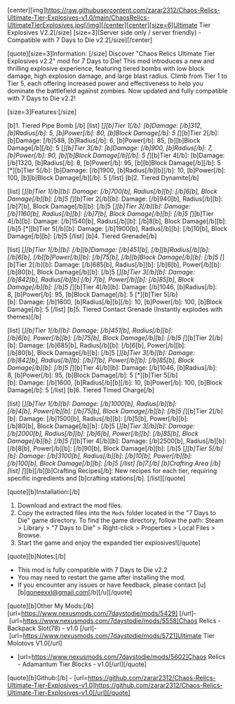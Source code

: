 [center][img]https://raw.githubusercontent.com/zarar2312/Chaos-Relics-Ultimate-Tier-Explosives-v1.0/main/ChaosRelics-UltimateTierExplosives.jpg[/img][/center]﻿[center][size=6]﻿Ultimate Tier Explosives V2.2[/size]
[size=3](Server side only / server friendly) - Compatible with 7 Days to Die v2.2[/size][/center]

[quote][size=3]Information:
[/size]
Discover "Chaos Relics Ultimate Tier Explosives v2.2" mod for 7 Days to Die! This mod introduces a new and thrilling explosive experience, featuring tiered bombs with low block damage, high explosion damage, and large blast radius. Climb from Tier 1 to Tier 5, each offering increased power and effectiveness to help you dominate the battlefield against zombies. Now updated and fully compatible with 7 Days to Die v2.2!

[size=3]Features:[/size]

[b]1. Tiered Pipe Bomb
[/b]
[list]
[*][b]Tier 1[/b]: [b]Damage: [/b]312, [b]Radius[/b]: 5, [b]Power[/b]: 80, [b]Block Damage[/b]: 5
[*][b]Tier 2[/b]: [b]Damage: [/b]588, [b]Radius[/b]: 6, [b]Power[/b]: 85, [b][b]Block Damage[/b][/b]: 5
[*][b]Tier 3[/b]: [b]Damage: [/b]900, [b]Radius[/b]: 7, [b]Power[/b]: 90, [b][b]Block Damage[/b][/b]: 5
[*][b]Tier 4[/b]: [b]Damage: [/b]1320, [b]Radius[/b]: 8, [b]Power[/b]: 95, [b][b]Block Damage[/b][/b]: 5
[*][b]Tier 5[/b]: [b]Damage: [/b]1900, [b]Radius[/b][b][/b]: 10, [b]Power[/b]: 100, [b][b]Block Damage[/b][/b]: 5
[/list]
[b]2. Tiered Dynamite[/b]

[list]
[*][b]Tier 1[/b][b]: Damage: [/b]700[b], Radius[/b][b]: [/b]6[b], Block Damage[/b][b]: [/b]5
[*][b]Tier 2[/b][b]: Damage: [/b]940[b], Radius[/b][b]: [/b]7[b], Block Damage[/b][b]: [/b]5
[*][b]Tier 3[/b][b]: Damage: [/b]1160[b], Radius[/b][b]: [/b]7[b], Block Damage[/b][b]: [/b]5
[*][b]Tier 4[/b][b]: Damage: [/b]1540[b], Radius[/b][b]: [/b]8[b], Block Damage[/b][b]: [/b]5
[*][b]Tier 5[/b][b]: Damage: [/b]1900[b], Radius[/b][b]: [/b]10[b], Block Damage[/b][b]: [/b]5
[/list]
[b]4. Tiered Grenade[/b]

[list]
[*][b]Tier 1[/b][b]: [/b][b]Damage: [/b]451[b], [/b][b]Radius[/b][b]: [/b]6[b], [/b][b]Power[/b][b]: [/b]75[b], [/b][b]Block Damage[/b][b]: [/b]5
[*][b]Tier 2[/b][b]: Damage: [/b]685[b], Radius[/b][b]: [/b]6[b], Power[/b][b]: [/b]80[b], Block Damage[/b][b]: [/b]5
[*][b]Tier 3[/b][b]: Damage: [/b]842[b], Radius[/b][b]:[/b] 7[b], Power[/b][b]: [/b]85[b], Block Damage[/b][b]: [/b]5
[*][b]Tier 4[/b][b]: Damage: [/b]1046, [b]Radius[/b]: 8, [b]Power[/b]: 95, [b]Block Damage[/b]: 5
[*][b]Tier 5[/b][b]: Damage: [/b]1600, [b]Radius[/b][b][/b]: 10, [b]Power[/b]: 100, [b]Block Damage[/b]: 5
[/list]
[b]5. Tiered Contact Grenade (Instantly explodes with themes)[/b]

[list]
[*][b]Tier 1[/b][b]: Damage: [/b]451[b], Radius[/b][b]: [/b]6[b], Power[/b][b]: [/b]75[b], Block Damage[/b][b]: [/b]5
[*][b]Tier 2[/b][b]: Damage: [/b]685[b], Radius[/b][b]: [/b]6[b], Power[/b][b]: [/b]80[b], Block Damage[/b][b]: [/b]5
[*][b]Tier 3[/b][b]: Damage: [/b]842[b], Radius[/b][b]: [/b]7[b], Power[/b][b]: [/b]85[b], Block Damage[/b][b]: [/b]5
[*][b]Tier 4[/b][b]: Damage: [/b]1046, [b]Radius[/b]: 8, [b]Power[/b]: 95, [b]Block Damage[/b]: 5
[*][b]Tier 5[/b][b]: Damage: [/b]1600, [b]Radius[/b][b][/b]: 10, [b]Power[/b]: 100, [b]Block Damage[/b]: 5
[/list]
[b]6. Tiered Timed Charge[/b]

[list]
[*][b]Tier 1[/b][b]: Damage: [/b]1000[b], Radius[/b][b]: [/b]4[b], Power[/b][b]: [/b]75[b], Block Damage[/b][b]: [/b]5
[*][b]Tier 2[/b][b]: Damage: [/b]1500[b], Radius[/b][b]: [/b]5[b], Power[/b][b]: [/b]80[b], Block Damage[/b][b]: [/b]5
[*][b]Tier 3[/b][b]: Damage: [/b]2000[b], Radius[/b][b]: [/b]6[b], Power[/b][b]: [/b]85[b], Block Damage[/b][b]: [/b]5
[*][b]Tier 4[/b][b]: Damage: [/b]2500[b], Radius[/b][b]: [/b]8[b], Power[/b][b]: [/b]90[b], Block Damage[/b][b]: [/b]5
[*][b]Tier 5[/b][b]: Damage: [/b]3100[b], Radius[/b][b]: [/b]10[b], Power[/b][b]: [/b]100[b], Block Damage[/b][b]: [/b]5
[/list]
[b]7.[/b] [b]Crafting Area
[/b]
[list]
[*][b][/b][b]Crafting Recipes[/b]: New recipes for each tier, requiring specific ingredients and [b]crafting stations[/b].
[/list][/quote]

[quote][b]Installation:[/b]

1. Download and extract the mod files.
2. Copy the extracted files into the `Mods` folder located in the "7 Days to Die" game directory. To find the game directory, follow the path: Steam > Library > "7 Days to Die" > Right-click > Properties > Local Files > Browse.
3. Start the game and enjoy the expanded tier explosives![/quote]

[quote][b]Notes:[/b]
- This mod is fully compatible with 7 Days to Die v2.2
- You may need to restart the game after installing the mod.
- If you encounter any issues or have feedback, please contact ﻿[u][b]goneexxl@gmail.com[/b][/u][/quote]

[quote][b]Other My Mods:[/b][url=https://www.nexusmods.com/7daystodie/mods/5429]
[/url]- [url=https://www.nexusmods.com/7daystodie/mods/5558]Chaos Relics - Backpack Slot(78) - v1.0
[/url]﻿- [url=https://www.nexusmods.com/7daystodie/mods/5721]Ultimate Tier Molotovs V1.0[/url]
- [url=https://www.nexusmods.com/7daystodie/mods/5602]Chaos Relics - Adamantum Tier Blocks - v1.0[/url]﻿﻿[/quote]

[quote][b]Github:[/b]
- [url=https://github.com/zarar2312/Chaos-Relics-Ultimate-Tier-Explosives-v1.0]https://github.com/zarar2312/Chaos-Relics-Ultimate-Tier-Explosives-v1.0[/url]﻿﻿[/quote]